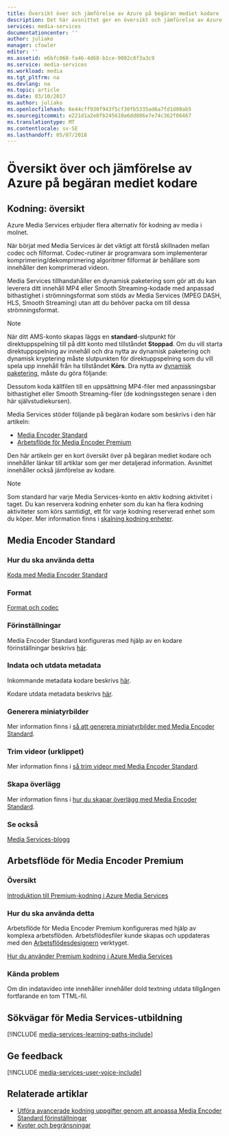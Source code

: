 ```yaml
---
title: Översikt över och jämförelse av Azure på begäran mediet kodare | Microsoft Docs
description: Det här avsnittet ger en översikt och jämförelse av Azure på begäran mediet kodare.
services: media-services
documentationcenter: ''
author: juliako
manager: cfowler
editor: ''
ms.assetid: e6bfc068-fa46-4d68-b1ce-9092c8f3a3c9
ms.service: media-services
ms.workload: media
ms.tgt_pltfrm: na
ms.devlang: na
ms.topic: article
ms.date: 03/10/2017
ms.author: juliako
ms.openlocfilehash: 6e44cff930f943f5cf30fb5335ad6a7fd1d08ab5
ms.sourcegitcommit: e221d1a2e0fb245610a6dd886e7e74c362f06467
ms.translationtype: MT
ms.contentlocale: sv-SE
ms.lasthandoff: 05/07/2018
---
```

# <a name="overview-and-comparison-of-azure-on-demand-media-encoders"></a>Översikt över och jämförelse av Azure på begäran mediet kodare
## <a name="encoding-overview"></a>Kodning: översikt
Azure Media Services erbjuder flera alternativ för kodning av media i molnet.

När börjat med Media Services är det viktigt att förstå skillnaden mellan codec och filformat.
Codec-rutiner är programvara som implementerar komprimering/dekomprimering algoritmer filformat är behållare som innehåller den komprimerad videon.

Media Services tillhandahåller en dynamisk paketering som gör att du kan leverera ditt innehåll MP4 eller Smooth Streaming-kodade med anpassad bithastighet i strömningsformat som stöds av Media Services (MPEG DASH, HLS, Smooth Streaming) utan att du behöver packa om till dessa strömningsformat.

>[!NOTE]
>När ditt AMS-konto skapas läggs en **standard**-slutpunkt för direktuppspelning till på ditt konto med tillståndet **Stoppad**. Om du vill starta direktuppspelning av innehåll och dra nytta av dynamisk paketering och dynamisk kryptering måste slutpunkten för direktuppspelning som du vill spela upp innehåll från ha tillståndet **Körs**. Dra nytta av [dynamisk paketering](media-services-dynamic-packaging-overview.md), måste du göra följande:
>
>Dessutom koda källfilen till en uppsättning MP4-filer med anpassningsbar bithastighet eller Smooth Streaming-filer (de kodningsstegen senare i den här självstudiekursen).

Media Services stöder följande på begäran kodare som beskrivs i den här artikeln:

* [Media Encoder Standard](media-services-encode-asset.md#media-encoder-standard)
* [Arbetsflöde för Media Encoder Premium](media-services-encode-asset.md#media-encoder-premium-workflow)

Den här artikeln ger en kort översikt över på begäran mediet kodare och innehåller länkar till artiklar som ger mer detaljerad information. Avsnittet innehåller också jämförelse av kodare.

>[!NOTE]
>Som standard har varje Media Services-konto en aktiv kodning aktivitet i taget. Du kan reservera kodning enheter som du kan ha flera kodning aktiviteter som körs samtidigt, ett för varje kodning reserverad enhet som du köper. Mer information finns i [skalning kodning enheter](media-services-scale-media-processing-overview.md).

## <a name="media-encoder-standard"></a>Media Encoder Standard
### <a name="how-to-use"></a>Hur du ska använda detta
[Koda med Media Encoder Standard](media-services-dotnet-encode-with-media-encoder-standard.md)

### <a name="formats"></a>Format
[Format och codec](media-services-media-encoder-standard-formats.md)

### <a name="presets"></a>Förinställningar
Media Encoder Standard konfigureras med hjälp av en kodare förinställningar beskrivs [här](http://go.microsoft.com/fwlink/?linkid=618336&clcid=0x409).

### <a name="input-and-output-metadata"></a>Indata och utdata metadata
Inkommande metadata kodare beskrivs [här](media-services-input-metadata-schema.md).

Kodare utdata metadata beskrivs [här](media-services-output-metadata-schema.md).

### <a name="generate-thumbnails"></a>Generera miniatyrbilder
Mer information finns i [så att generera miniatyrbilder med Media Encoder Standard](media-services-advanced-encoding-with-mes.md#thumbnails).

### <a name="trim-videos-clipping"></a>Trim videor (urklippet)
Mer information finns i [så trim videor med Media Encoder Standard](media-services-advanced-encoding-with-mes.md#trim_video).

### <a name="create-overlays"></a>Skapa överlägg
Mer information finns i [hur du skapar överlägg med Media Encoder Standard](media-services-advanced-encoding-with-mes.md#overlay).

### <a name="see-also"></a>Se också
[Media Services-blogg](https://azure.microsoft.com/blog/2015/07/16/announcing-the-general-availability-of-media-encoder-standard/)

## <a name="media-encoder-premium-workflow"></a>Arbetsflöde för Media Encoder Premium
### <a name="overview"></a>Översikt
[Introduktion till Premium-kodning i Azure Media Services](https://azure.microsoft.com/blog/2015/03/05/introducing-premium-encoding-in-azure-media-services/)

### <a name="how-to-use"></a>Hur du ska använda detta
Arbetsflöde för Media Encoder Premium konfigureras med hjälp av komplexa arbetsflöden. Arbetsflödesfiler kunde skapas och uppdateras med den [Arbetsflödesdesignern](media-services-workflow-designer.md) verktyget.

[Hur du använder Premium kodning i Azure Media Services](https://azure.microsoft.com/blog/2015/03/06/how-to-use-premium-encoding-in-azure-media-services/)

### <a name="known-issues"></a>Kända problem
Om din indatavideo inte innehåller innehåller dold textning utdata tillgången fortfarande en tom TTML-fil.


## <a name="media-services-learning-paths"></a>Sökvägar för Media Services-utbildning
[!INCLUDE [media-services-learning-paths-include](../../../includes/media-services-learning-paths-include.md)]

## <a name="provide-feedback"></a>Ge feedback
[!INCLUDE [media-services-user-voice-include](../../../includes/media-services-user-voice-include.md)]

## <a name="related-articles"></a>Relaterade artiklar
* [Utföra avancerade kodning uppgifter genom att anpassa Media Encoder Standard förinställningar](media-services-custom-mes-presets-with-dotnet.md)
* [Kvoter och begränsningar](media-services-quotas-and-limitations.md)

<!--Reference links in article-->
[1]: http://azure.microsoft.com/pricing/details/media-services/
